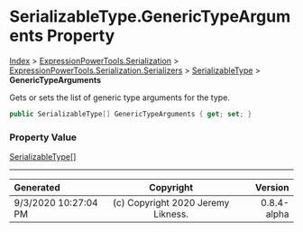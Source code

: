 ﻿# SerializableType.GenericTypeArguments Property

[Index](../index.md) > [ExpressionPowerTools.Serialization](ExpressionPowerTools.Serialization.a.md) > [ExpressionPowerTools.Serialization.Serializers](ExpressionPowerTools.Serialization.Serializers.n.md) > [SerializableType](ExpressionPowerTools.Serialization.Serializers.SerializableType.cs.md) > **GenericTypeArguments**

Gets or sets the list of generic type arguments for the type.

```csharp
public SerializableType[] GenericTypeArguments { get; set; }
```

### Property Value

 [SerializableType[]](https://docs.microsoft.com/dotnet/api/expressionpowertools.serialization.serializers.serializabletype[]) 


---

| Generated | Copyright | Version |
| :-- | :-: | --: |
| 9/3/2020 10:27:04 PM | (c) Copyright 2020 Jeremy Likness. | 0.8.4-alpha |

